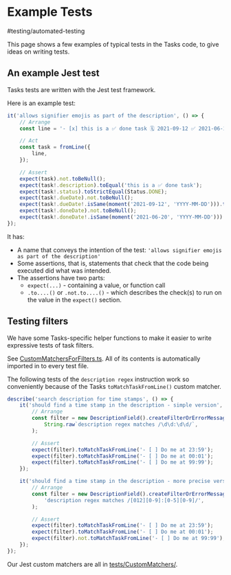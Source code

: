 # Example Tests

<span class="related-pages">#testing/automated-testing</span>

This page shows a few examples of typical tests in the Tasks code, to give ideas on writing tests.

## An example Jest  test

Tasks tests are written with the Jest test framework.

Here is an example test:

<!-- snippet: example_basic_test -->
```ts
it('allows signifier emojis as part of the description', () => {
    // Arrange
    const line = '- [x] this is a ✅ done task 🗓 2021-09-12 ✅ 2021-06-20';

    // Act
    const task = fromLine({
        line,
    });

    // Assert
    expect(task).not.toBeNull();
    expect(task!.description).toEqual('this is a ✅ done task');
    expect(task!.status).toStrictEqual(Status.DONE);
    expect(task!.dueDate).not.toBeNull();
    expect(task!.dueDate!.isSame(moment('2021-09-12', 'YYYY-MM-DD'))).toStrictEqual(true);
    expect(task!.doneDate).not.toBeNull();
    expect(task!.doneDate!.isSame(moment('2021-06-20', 'YYYY-MM-DD'))).toStrictEqual(true);
});
```
<!-- endSnippet -->

It has:

- A name that conveys the intention of the test: `'allows signifier emojis as part of the description'`
- Some assertions, that is, statements that check that the code being executed did what was intended.
- The assertions have two parts:
  - `expect(...)` - containing a value, or function call
  - `.to....()` or `.not.to....()` - which describes the check(s) to run on the value in the `expect()` section.

## Testing filters

We have some Tasks-specific helper functions to make it easier to write expressive tests of task filters.

See [CustomMatchersForFilters.ts](https://github.com/obsidian-tasks-group/obsidian-tasks/blob/main/tests/CustomMatchers/CustomMatchersForFilters.ts). All of its contents is automatically imported in to every test file.

The following tests of the `description regex` instruction work so conveniently because of the Tasks `toMatchTaskFromLine()` custom matcher.

<!-- snippet: example_test_of_filters -->
```ts
describe('search description for time stamps', () => {
    it('should find a time stamp in the description - simple version', () => {
        // Arrange
        const filter = new DescriptionField().createFilterOrErrorMessage(
            String.raw`description regex matches /\d\d:\d\d/`,
        );

        // Assert
        expect(filter).toMatchTaskFromLine('- [ ] Do me at 23:59');
        expect(filter).toMatchTaskFromLine('- [ ] Do me at 00:01');
        expect(filter).toMatchTaskFromLine('- [ ] Do me at 99:99');
    });

    it('should find a time stamp in the description - more precise version', () => {
        // Arrange
        const filter = new DescriptionField().createFilterOrErrorMessage(
            'description regex matches /[012][0-9]:[0-5][0-9]/',
        );

        // Assert
        expect(filter).toMatchTaskFromLine('- [ ] Do me at 23:59');
        expect(filter).toMatchTaskFromLine('- [ ] Do me at 00:01');
        expect(filter).not.toMatchTaskFromLine('- [ ] Do me at 99:99');
    });
});
```
<!-- endSnippet -->

Our Jest custom matchers are all in [tests/CustomMatchers/](https://github.com/obsidian-tasks-group/obsidian-tasks/tree/main/tests/CustomMatchers).
